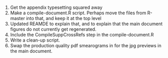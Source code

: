 

1. Get the appendix typesetting squared away
2. Make a compile-document.R script.  Perhaps move the files from R-master into that, 
and keep it at the top level
3. Updated REAMDE to explain that, and to explain that the main document figures do not currently get regenerated.
4. Include the CompileSuppCrossRefs step in the compile-document.R 
5. Write a clean-up script.
6. Swap the production quality pdf smearograms in for the jpg previews in the main document.
